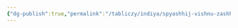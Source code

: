 ```yaml
---
{"dg-publish":true,"permalink":"/tabliczy/indiya/spyashhij-vishnu-zashhishhennyj-sheshej/","dgPassFrontmatter":true}
---
```



